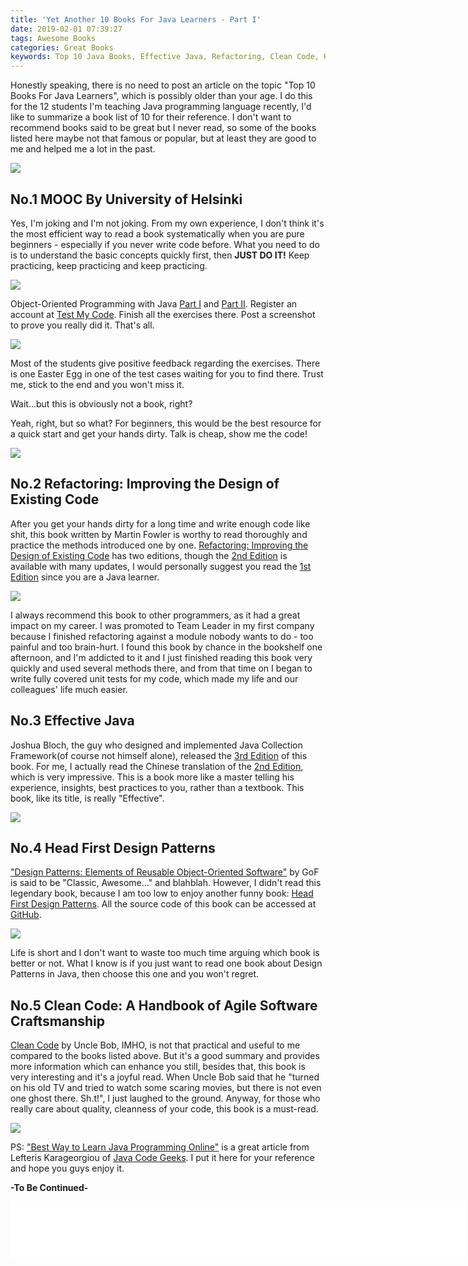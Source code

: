 ```yaml
---
title: 'Yet Another 10 Books For Java Learners - Part I'
date: 2019-02-01 07:39:27
tags: Awesome Books
categories: Great Books
keywords: Top 10 Java Books, Effective Java, Refactoring, Clean Code, Head First Design Pattern
---
```


Honestly speaking, there is no need to post an article on the topic "Top 10 Books For Java Learners", which is possibly older than your age. I do this for the 12 students I'm teaching Java programming language recently, I'd like to summarize a book list of 10 for their reference. I don't want to recommend books said to be great but I never read, so some of the books listed here maybe not that famous or popular, but at least they are good to me and helped me a lot in the past.

![](https://www.dropbox.com/s/6cir6bgtlzzl94j/books.jpg?dl=1)<!-- more -->

## No.1 MOOC By University of Helsinki

Yes, I'm joking and I'm not joking. From my own experience, I don't think it's the most efficient way to read a book systematically when you are pure beginners - especially if you never write code before. What you need to do is to understand the basic concepts quickly first, then **JUST DO IT!** Keep practicing, keep practicing and keep practicing.

<a target="_blank" href="https://www.amazon.com/NIKE-Sportswear-Swoosh-Varsity-Medium/dp/B00TFAEPRA/ref=as_li_ss_il?keywords=JUST+DO+IT&qid=1567544203&s=gateway&sr=8-3&linkCode=li3&tag=javaneversleep-20&linkId=bffa1eed3eca14ed4620988ea55a9014" target="_blank"><img border="0" src="//ws-na.amazon-adsystem.com/widgets/q?_encoding=UTF8&ASIN=B00TFAEPRA&Format=_SL250_&ID=AsinImage&MarketPlace=US&ServiceVersion=20070822&WS=1&tag=javaneversleep-20" ></a><img src="https://ir-na.amazon-adsystem.com/e/ir?t=javaneversleep-20&l=li3&o=1&a=B00TFAEPRA" width="1" height="1" border="0" alt="" style="border:none !important; margin:0px !important;" />

Object-Oriented Programming with Java [Part I](https://materiaalit.github.io/2013-oo-programming/part1/week-1/) and [Part II](https://materiaalit.github.io/2013-oo-programming/part2/week-7/). Register an account at [Test My Code](https://tmc.mooc.fi/user/new). Finish all the exercises there. Post a screenshot to prove you really did it. That's all.

![](https://www.dropbox.com/s/fg5ceqyklz7x6wf/mooc-part1-109.jpg?dl=1)

Most of the students give positive feedback regarding the exercises. There is one Easter Egg in one of the test cases waiting for you to find there. Trust me, stick to the end and you won't miss it.

Wait...but this is obviously not a book, right?

Yeah, right, but so what? For beginners, this would be the best resource for a quick start and get your hands dirty. Talk is cheap, show me the code!

<a target="_blank" href="https://www.amazon.com/cheap-programming-developer-Pullover-Hoodie/dp/B07V7LVDMT/ref=as_li_ss_il?keywords=show+me+the+code&qid=1567544365&s=gateway&sr=8-5&linkCode=li3&tag=javaneversleep-20&linkId=e83252c46a8cf7de9c2489df7111fb1d" target="_blank"><img border="0" src="//ws-na.amazon-adsystem.com/widgets/q?_encoding=UTF8&ASIN=B07V7LVDMT&Format=_SL250_&ID=AsinImage&MarketPlace=US&ServiceVersion=20070822&WS=1&tag=javaneversleep-20" ></a><img src="https://ir-na.amazon-adsystem.com/e/ir?t=javaneversleep-20&l=li3&o=1&a=B07V7LVDMT" width="1" height="1" border="0" alt="" style="border:none !important; margin:0px !important;" />

## No.2 Refactoring: Improving the Design of Existing Code

After you get your hands dirty for a long time and write enough code like shit, this book written by Martin Fowler is worthy to read thoroughly and practice the methods introduced one by one. [Refactoring: Improving the Design of Existing Code](https://amzn.to/2GeaV5Q) has two editions, though the [2nd Edition](https://amzn.to/2DOMhaE) is available with many updates, I would personally suggest you read the [1st Edition](https://amzn.to/2MKnHKN) since you are a Java learner.

<a target="_blank"  href="https://www.amazon.com/gp/product/0134757599/ref=as_li_tl?ie=UTF8&camp=1789&creative=9325&creativeASIN=0134757599&linkCode=as2&tag=javaneversleep-20&linkId=89250f6bdc5dbc4ec626099edabefb8d"><img border="0" src="//ws-na.amazon-adsystem.com/widgets/q?_encoding=UTF8&MarketPlace=US&ASIN=0134757599&ServiceVersion=20070822&ID=AsinImage&WS=1&Format=_SL250_&tag=javaneversleep-20" ></a><img src="//ir-na.amazon-adsystem.com/e/ir?t=javaneversleep-20&l=am2&o=1&a=0134757599" width="1" height="1" border="0" alt="" style="border:none !important; margin:0px !important;" />

I always recommend this book to other programmers, as it had a great impact on my career. I was promoted to Team Leader in my first company because I finished refactoring against a module nobody wants to do - too painful and too brain-hurt. I found this book by chance in the bookshelf one afternoon, and I'm addicted to it and I just finished reading this book very quickly and used several methods there, and from that time on I began to write fully covered unit tests for my code, which made my life and our colleagues' life much easier.

## No.3 Effective Java

Joshua Bloch, the guy who designed and implemented Java Collection Framework(of course not himself alone), released the [3rd Edition](https://amzn.to/2Ggl5D4) of this book. For me, I actually read the Chinese translation of the [2nd Edition](https://amzn.to/2S3qqoj), which is very impressive. This is a book more like a master telling his experience, insights, best practices to you, rather than a textbook. This book, like its title, is really "Effective".

<a target="_blank"  href="https://www.amazon.com/Effective-Java-Joshua-Bloch/dp/0134685997/ref=as_li_ss_il?ie=UTF8&qid=1549037913&sr=8-2&keywords=effective+java&linkCode=li3&tag=javaneversleep-20&linkId=fa9eefc833d196486daa8c9f8e92c294&language=en_US" target="_blank"><img border="0" src="//ws-na.amazon-adsystem.com/widgets/q?_encoding=UTF8&ASIN=0134685997&Format=_SL250_&ID=AsinImage&MarketPlace=US&ServiceVersion=20070822&WS=1&tag=javaneversleep-20&language=en_US" ></a><img src="https://ir-na.amazon-adsystem.com/e/ir?t=javaneversleep-20&language=en_US&l=li3&o=1&a=0134685997" width="1" height="1" border="0" alt="" style="border:none !important; margin:0px !important;" />

## No.4 Head First Design Patterns

["Design Patterns: Elements of Reusable Object-Oriented Software"](https://amzn.to/2WA1wvm) by GoF is said to be "Classic, Awesome..." and blahblah. However, I didn't read this legendary book, because I am too low to enjoy another funny book: [Head First Design Patterns](https://amzn.to/2MILzON). All the source code of this book can be accessed at [GitHub](https://github.com/bethrobson/Head-First-Design-Patterns).

<a target="_blank"  href="https://www.amazon.com/Head-First-Design-Patterns-Brain-Friendly/dp/0596007124/ref=as_li_ss_il?ie=UTF8&qid=1549038335&sr=8-1&keywords=head+first+design+patterns+2014&linkCode=li3&tag=javaneversleep-20&linkId=bce55d8f6d7171449418836de9a8d2d6&language=en_US" target="_blank"><img border="0" src="//ws-na.amazon-adsystem.com/widgets/q?_encoding=UTF8&ASIN=0596007124&Format=_SL250_&ID=AsinImage&MarketPlace=US&ServiceVersion=20070822&WS=1&tag=javaneversleep-20&language=en_US" ></a><img src="https://ir-na.amazon-adsystem.com/e/ir?t=javaneversleep-20&language=en_US&l=li3&o=1&a=0596007124" width="1" height="1" border="0" alt="" style="border:none !important; margin:0px !important;" />

Life is short and I don't want to waste too much time arguing which book is better or not. What I know is if you just want to read one book about Design Patterns in Java, then choose this one and you won't regret.

## No.5 Clean Code: A Handbook of Agile Software Craftsmanship

[Clean Code](https://amzn.to/2WCDZKn) by Uncle Bob, IMHO, is not that practical and useful to me compared to the books listed above. But it's a good summary and provides more information which can enhance you still, besides that, this book is very interesting and it's a joyful read. When Uncle Bob said that he "turned on his old TV and tried to watch some scaring movies, but there is not even one ghost there. Sh.t!", I just laughed to the ground. Anyway, for those who really care about quality, cleanness of your code, this book is a must-read.

<a target="_blank"  href="https://www.amazon.com/Clean-Code-Handbook-Software-Craftsmanship/dp/0132350882/ref=as_li_ss_il?ie=UTF8&qid=1549038518&sr=8-1&keywords=clean+code&linkCode=li3&tag=javaneversleep-20&linkId=586746e3093661bce05cf7b585646c25&language=en_US" target="_blank"><img border="0" src="//ws-na.amazon-adsystem.com/widgets/q?_encoding=UTF8&ASIN=0132350882&Format=_SL250_&ID=AsinImage&MarketPlace=US&ServiceVersion=20070822&WS=1&tag=javaneversleep-20&language=en_US" ></a><img src="https://ir-na.amazon-adsystem.com/e/ir?t=javaneversleep-20&language=en_US&l=li3&o=1&a=0132350882" width="1" height="1" border="0" alt="" style="border:none !important; margin:0px !important;" />

PS: ["Best Way to Learn Java Programming Online"](https://www.javacodegeeks.com/learn-java-programming-online.html) is a great article from Lefteris Karageorgiou of [Java Code Geeks](https://www.javacodegeeks.com/). I put it here for your reference and hope you guys enjoy it.

**-To Be Continued-**

<script type="text/javascript">
amzn_assoc_placement = "adunit0";
amzn_assoc_search_bar = "true";
amzn_assoc_tracking_id = "javaneversleep-20";
amzn_assoc_ad_mode = "manual";
amzn_assoc_ad_type = "smart";
amzn_assoc_marketplace = "amazon";
amzn_assoc_region = "US";
amzn_assoc_title = "";
amzn_assoc_linkid = "b2d7aa2b3289e841ea7dae7b785b8767";
amzn_assoc_asins = "0201485672,0134685997,0596007124,0132350882";
</script>
<script src="//z-na.amazon-adsystem.com/widgets/onejs?MarketPlace=US"></script>

<iframe src="//rcm-na.amazon-adsystem.com/e/cm?o=1&p=48&l=ur1&category=books&banner=0HX1M2P8DDZ20D689R82&f=ifr&linkID=61f529dfb8b35107c92efc29a2c3c8dc&t=javaneversleep-20&tracking_id=javaneversleep-20" width="728" height="90" scrolling="no" border="0" marginwidth="0" style="border:none;" frameborder="0"></iframe>